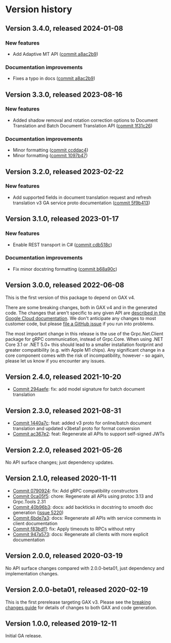 # Version history

## Version 3.4.0, released 2024-01-08

### New features

- Add Adaptive MT API ([commit a8ac2b9](https://github.com/googleapis/google-cloud-dotnet/commit/a8ac2b9689c81a47561cdfe156dcd6547d922abf))

### Documentation improvements

- Fixes a typo in docs ([commit a8ac2b9](https://github.com/googleapis/google-cloud-dotnet/commit/a8ac2b9689c81a47561cdfe156dcd6547d922abf))

## Version 3.3.0, released 2023-08-16

### New features

- Added shadow removal and rotation correction options to Document Translation and Batch Document Translation API ([commit 1f31c26](https://github.com/googleapis/google-cloud-dotnet/commit/1f31c266c47febf4713bc733cc76fbb7c33dbdba))

### Documentation improvements

- Minor formatting ([commit ccddac4](https://github.com/googleapis/google-cloud-dotnet/commit/ccddac405abc0401efa6337fa134abe6f3ae011e))
- Minor formatting ([commit 1097b47](https://github.com/googleapis/google-cloud-dotnet/commit/1097b47fe89a2f7e1d42bee388f037a98e22080e))

## Version 3.2.0, released 2023-02-22

### New features

- Add supported fields in document translation request and refresh translation v3 GA service proto documentation ([commit 5f9b413](https://github.com/googleapis/google-cloud-dotnet/commit/5f9b4132fcc06028136c126862cf6ad7b85c3643))

## Version 3.1.0, released 2023-01-17

### New features

- Enable REST transport in C# ([commit cdb518c](https://github.com/googleapis/google-cloud-dotnet/commit/cdb518c3524106ea73f0e546557a0180589ca3b0))

### Documentation improvements

- Fix minor docstring formatting ([commit b68a90c](https://github.com/googleapis/google-cloud-dotnet/commit/b68a90c9efa01d58ff7672de43eb770d7223b9f9))

## Version 3.0.0, released 2022-06-08

This is the first version of this package to depend on GAX v4.

There are some breaking changes, both in GAX v4 and in the generated
code. The changes that aren't specific to any given API are [described in the Google Cloud
documentation](https://cloud.google.com/dotnet/docs/reference/help/breaking-gax4).
We don't anticipate any changes to most customer code, but please [file a
GitHub issue](https://github.com/googleapis/google-cloud-dotnet/issues/new/choose)
if you run into problems.

The most important change in this release is the use of the Grpc.Net.Client package
for gRPC communication, instead of Grpc.Core. When using .NET Core 3.1 or .NET 5.0+
this should lead to a smaller installation footprint and greater compatibility (e.g.
with Apple M1 chips). Any significant change in a core component comes with the risk
of incompatibility, however - so again, please let us know if you encounter any
issues.


## Version 2.4.0, released 2021-10-20

- [Commit 294aefe](https://github.com/googleapis/google-cloud-dotnet/commit/294aefe): fix: add model signature for batch document translation

## Version 2.3.0, released 2021-08-31

- [Commit 1440a7c](https://github.com/googleapis/google-cloud-dotnet/commit/1440a7c): feat: added v3 proto for online/batch document translation and updated v3beta1 proto for format conversion
- [Commit ac367e2](https://github.com/googleapis/google-cloud-dotnet/commit/ac367e2): feat: Regenerate all APIs to support self-signed JWTs

## Version 2.2.0, released 2021-05-26

No API surface changes; just dependency updates.

## Version 2.1.0, released 2020-11-11

- [Commit 0790924](https://github.com/googleapis/google-cloud-dotnet/commit/0790924): fix: Add gRPC compatibility constructors
- [Commit 0ca05f5](https://github.com/googleapis/google-cloud-dotnet/commit/0ca05f5): chore: Regenerate all APIs using protoc 3.13 and Grpc.Tools 2.31
- [Commit 40b96b3](https://github.com/googleapis/google-cloud-dotnet/commit/40b96b3): docs: add backticks in docstring to smooth doc generation ([issue 5220](https://github.com/googleapis/google-cloud-dotnet/issues/5220))
- [Commit 6bde7a3](https://github.com/googleapis/google-cloud-dotnet/commit/6bde7a3): docs: Regenerate all APIs with service comments in client documentation
- [Commit f83bdf1](https://github.com/googleapis/google-cloud-dotnet/commit/f83bdf1): fix: Apply timeouts to RPCs without retry
- [Commit 947a573](https://github.com/googleapis/google-cloud-dotnet/commit/947a573): docs: Regenerate all clients with more explicit documentation

## Version 2.0.0, released 2020-03-19

No API surface changes compared with 2.0.0-beta01, just dependency
and implementation changes.

## Version 2.0.0-beta01, released 2020-02-19

This is the first prerelease targeting GAX v3. Please see the [breaking changes
guide](https://cloud.google.com/dotnet/docs/reference/help/breaking-gax2)
for details of changes to both GAX and code generation.

## Version 1.0.0, released 2019-12-11

Initial GA release.
